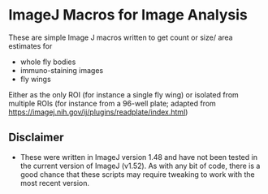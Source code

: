 # ImageJ Macros for Image Analysis
These are simple Image J macros written to get count or size/ area estimates for
- whole fly bodies
- immuno-staining images
- fly wings

Either as the only ROI (for instance a single fly wing) or isolated from multiple ROIs (for instance from a 96-well plate; adapted from https://imagej.nih.gov/ij/plugins/readplate/index.html)

## Disclaimer
- These were written in ImageJ version 1.48 and have not been tested in the current version of ImageJ (v1.52). As with any bit of code, there is a good chance that these scripts may require tweaking to work with the most recent version. 


